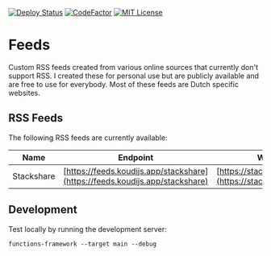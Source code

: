 [![Deploy Status](https://img.shields.io/github/workflow/status/jonakoudijs/feeds/deploy.svg?logo=github)](https://github.com/jonakoudijs/feeds/actions)
[![CodeFactor](https://www.codefactor.io/repository/github/jonakoudijs/feeds/badge)](https://www.codefactor.io/repository/github/jonakoudijs/feeds)
[![MIT License](https://img.shields.io/badge/license-MIT-blue.svg)](LICENSE)

# Feeds

Custom RSS feeds created from various online sources that currently don't
support RSS. I created these for personal use but are publicly available and
are free to use for everybody. Most of these feeds are Dutch specific websites.

## RSS Feeds

The following RSS feeds are currently available:

| Name       | Endpoint | Website |
|------------|----------|---------|
| Stackshare | [https://feeds.koudijs.app/stackshare](https://feeds.koudijs.app/stackshare) | [https://stackshare.io/weekly](https://stackshare.io/weekly) |

## Development

Test locally by running the development server:
```
functions-framework --target main --debug
```
